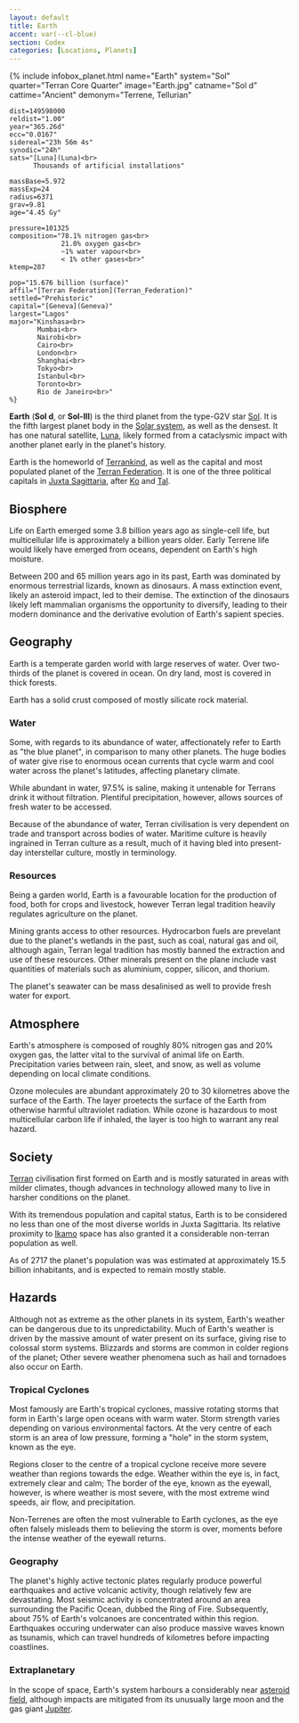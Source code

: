 ```yaml
---
layout: default
title: Earth
accent: var(--cl-blue)
section: Codex
categories: [Locations, Planets]
---
```

{% include infobox_planet.html
    name="Earth"
    system="Sol" 
    quarter="Terran Core Quarter"
    image="Earth.jpg"
    catname="Sol d"
    cattime="Ancient"
    demonym="Terrene, Tellurian"

    dist=149598000 
    reldist="1.00"
    year="365.26d"
    ecc="0.0167"
    sidereal="23h 56m 4s"
    synodic="24h"
    sats="[Luna](Luna)<br>
          Thousands of artificial installations"

    massBase=5.972
    massExp=24
    radius=6371
    grav=9.81
    age="4.45 Gy"

    pressure=101325
    composition="78.1% nitrogen gas<br>
                 21.0% oxygen gas<br>
                 ~1% water vapour<br>
                 < 1% other gases<br>"
    ktemp=287

    pop="15.676 billion (surface)"
    affil="[Terran Federation](Terran_Federation)"
    settled="Prehistoric"
    capital="[Geneva](Geneva)"
    largest="Lagos"
    major="Kinshasa<br>
           Mumbai<br>
           Nairobi<br>
           Cairo<br>
           London<br>
           Shanghai<br>
           Tokyo<br>
           Istanbul<br>
           Toronto<br>
           Rio de Janeiro<br>"
    %}

**Earth** (**Sol d**, or **Sol-III**) is the third planet from the type-G2V star [Sol](Sol).
It is the fifth largest planet body in the [Solar system](Solar_system), as well as the
densest. It has one natural satellite, [Luna](Luna), likely formed from a cataclysmic impact
with another planet early in the planet's history.

Earth is the homeworld of [Terrankind](Terrankind), as well as the capital and most populated
planet of the [Terran Federation](Terran_Federation). It is one of the three political capitals
in [Juxta Sagittaria](Juxta_Sagittaria), after [Ko](Ko) and [Tal](Tal).

## Biosphere
Life on Earth emerged some 3.8 billion years ago as single-cell life, but multicellular life is
approximately a billion years older. Early Terrene life would likely have emerged from oceans,
dependent on Earth's high moisture.

Between 200 and 65 million years ago in its past, Earth was dominated by enormous terrestrial
lizards, known as dinosaurs. A mass extinction event, likely an asteroid impact, led to their
demise. The extinction of the dinosaurs likely left mammalian organisms the opportunity to
diversify, leading to their modern dominance and the derivative evolution of Earth's sapient
species. 

## Geography
Earth is a temperate garden world with large reserves of water. Over two-thirds of the planet is
covered in ocean. On dry land, most is covered in thick forests.

Earth has a solid crust composed of mostly silicate rock material.

### Water
Some, with regards to its abundance of water, affectionately refer to Earth as "the blue planet", in
comparison to many other planets. The huge bodies of water give rise to enormous ocean currents that
cycle warm and cool water across the planet's latitudes, affecting planetary climate.

While abundant in water, 97.5% is saline, making it untenable for Terrans drink it without
filtration. Plentiful precipitation, however, allows sources of fresh water to be accessed.

Because of the abundance of water, Terran civilisation is very dependent on trade and transport
across bodies of water. Maritime culture is heavily ingrained in Terran culture as a result, much
of it having bled into present-day interstellar culture, mostly in terminology.

### Resources
Being a garden world, Earth is a favourable location for the production of food, both for crops and
livestock, however Terran legal tradition heavily regulates agriculture on the planet.

Mining grants access to other resources. Hydrocarbon fuels are prevelant due to the planet's
wetlands in the past, such as coal, natural gas and oil, although again, Terran legal tradition has
mostly banned the extraction and use of these resources. Other minerals present on the plane
include vast quantities of materials such as aluminium, copper, silicon, and thorium.

The planet's seawater can be mass desalinised as well to provide fresh water for export.

## Atmosphere
Earth's atmosphere is composed of roughly 80% nitrogen gas and 20% oxygen gas, the latter vital to
the survival of animal life on Earth. Precipitation varies between rain, sleet, and snow, as well
as volume depending on local climate conditions.

Ozone molecules are abundant approximately 20 to 30 kilometres above the surface of the Earth. The
layer proetects the surface of the Earth from otherwise harmful ultraviolet radiation. While ozone
is hazardous to most multicellular carbon life if inhaled, the layer is too high to warrant any real
hazard.

## Society
[Terran](Terran) civilisation first formed on Earth and is mostly saturated in areas with
milder climates, though advances in technology allowed many to live in harsher conditions on the
planet.

With its tremendous population and capital status, Earth is to be considered no less than one of the
most diverse worlds in Juxta Sagittaria. Its relative proximity to [Ikamo](Ikamo_Federation) space
has also granted it a considerable non-terran population as well.

As of 2717 the planet's population was was estimated at approximately 15.5 billion inhabitants, and
is expected to remain mostly stable.

## Hazards
Although not as extreme as the other planets in its system, Earth's weather can be dangerous due to
its unpredictability. Much of Earth's weather is driven by the massive amount of water present on
its surface, giving rise to colossal storm systems. Blizzards and storms are common in colder
regions of the planet; Other severe weather phenomena such as hail and tornadoes also occur on
Earth. 

### Tropical Cyclones
Most famously are Earth's tropical cyclones, massive rotating storms that form in Earth's large open
oceans with warm water. Storm strength varies depending on various environmental factors. At the
very centre of each storm is an area of low pressure, forming a "hole" in the storm system, known as
the eye.

Regions closer to the centre of a tropical cyclone receive more severe weather than regions towards
the edge. Weather within the eye is, in fact, extremely clear and calm; The border of the eye, known
as the eyewall, however, is where weather is most severe, with the most extreme wind speeds, air
flow, and precipitation.

Non-Terrenes are often the most vulnerable to Earth cyclones, as the eye often falsely misleads them
to believing the storm is over, moments before the intense weather of the eyewall returns.

### Geography
The planet's highly active tectonic plates regularly produce powerful earthquakes and active
volcanic activity, though relatively few are devastating. Most seismic activity is concentrated
around an area surrounding the Pacific Ocean, dubbed the Ring of Fire. Subsequently, about 75% of
Earth's volcanoes are concentrated within this region. Earthquakes occuring underwater can also
produce massive waves known as tsunamis, which can travel hundreds of kilometres before impacting
coastlines.

### Extraplanetary
In the scope of space, Earth's system harbours a considerably near
[asteroid field](Solar_Asteroid_Belt), although impacts are mitigated from its unusually large
moon and the gas giant [Jupiter](Jupiter). 

